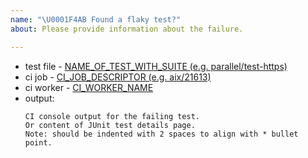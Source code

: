 ```yaml
---
name: "\U0001F4AB Found a flaky test?"
about: Please provide information about the failure.

---
```

<!--
Thank you for reporting a possible flaky test in Node.js.

Please fill in as much of the template below as you can.

-->
* test file - [NAME_OF_TEST_WITH_SUITE (e.g. parallel/test-https)](https://github.com/nodejs/node/blob/master/test/NAME_OF_TEST_WITH_SUITE.js)
* ci job  - [CI_JOB_DESCRIPTOR (e.g. aix/21613)](https://ci.nodejs.org/job/node-test-CI_JOB_DESCRIPTOR)
* ci worker - [CI_WORKER_NAME](https://ci.nodejs.org/computer/CI_WORKER_NAME/)
* output:
  ```
  CI console output for the failing test.
  Or content of JUnit test details page.
  Note: should be indented with 2 spaces to align with * bullet point.
  ```
